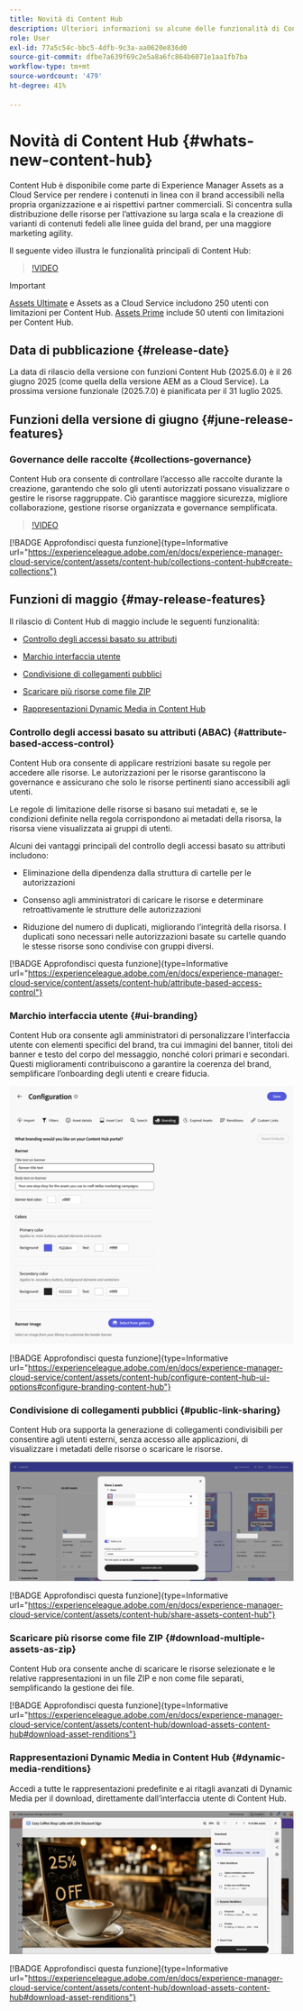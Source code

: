 ```yaml
---
title: Novità di Content Hub
description: Ulteriori informazioni su alcune delle funzionalità di Content Hub recentemente lanciate
role: User
exl-id: 77a5c54c-bbc5-4dfb-9c3a-aa0620e836d0
source-git-commit: dfbe7a639f69c2e5a8a6fc864b6071e1aa1fb7ba
workflow-type: tm+mt
source-wordcount: '479'
ht-degree: 41%

---
```


# Novità di Content Hub {#whats-new-content-hub}

Content Hub è disponibile come parte di Experience Manager Assets as a Cloud Service per rendere i contenuti in linea con il brand accessibili nella propria organizzazione e ai rispettivi partner commerciali. Si concentra sulla distribuzione delle risorse per l’attivazione su larga scala e la creazione di varianti di contenuti fedeli alle linee guida del brand, per una maggiore marketing agility.

Il seguente video illustra le funzionalità principali di Content Hub:

>[!VIDEO](https://video.tv.adobe.com/v/3463712)

>[!IMPORTANT]
>
>[Assets Ultimate](/help/assets/assets-ultimate-overview.md) e Assets as a Cloud Service includono 250 utenti con limitazioni per Content Hub. [Assets Prime](/help/assets/assets-prime.md) include 50 utenti con limitazioni per Content Hub.

## Data di pubblicazione {#release-date}

La data di rilascio della versione con funzioni Content Hub (2025.6.0) è il 26 giugno 2025 (come quella della versione AEM as a Cloud Service). La prossima versione funzionale (2025.7.0) è pianificata per il 31 luglio 2025.

## Funzioni della versione di giugno {#june-release-features}

### Governance delle raccolte {#collections-governance}

Content Hub ora consente di controllare l’accesso alle raccolte durante la creazione, garantendo che solo gli utenti autorizzati possano visualizzare o gestire le risorse raggruppate. Ciò garantisce maggiore sicurezza, migliore collaborazione, gestione risorse organizzata e governance semplificata.

>[!VIDEO](https://video.tv.adobe.com/v/3463336)

[!BADGE Approfondisci questa funzione]{type=Informative url="https://experienceleague.adobe.com/en/docs/experience-manager-cloud-service/content/assets/content-hub/collections-content-hub#create-collections"}

## Funzioni di maggio {#may-release-features}

Il rilascio di Content Hub di maggio include le seguenti funzionalità:

* [Controllo degli accessi basato su attributi](#attribute-based-access-control)

* [Marchio interfaccia utente](#ui-branding)

* [Condivisione di collegamenti pubblici](#public-link-sharing)

* [Scaricare più risorse come file ZIP](#download-multiple-assets-as-zip)

* [Rappresentazioni Dynamic Media in Content Hub](#dynamic-media-renditions)

### Controllo degli accessi basato su attributi (ABAC) {#attribute-based-access-control}

Content Hub ora consente di applicare restrizioni basate su regole per accedere alle risorse. Le autorizzazioni per le risorse garantiscono la governance e assicurano che solo le risorse pertinenti siano accessibili agli utenti.

Le regole di limitazione delle risorse si basano sui metadati e, se le condizioni definite nella regola corrispondono ai metadati della risorsa, la risorsa viene visualizzata ai gruppi di utenti.

Alcuni dei vantaggi principali del controllo degli accessi basato su attributi includono:

* Eliminazione della dipendenza dalla struttura di cartelle per le autorizzazioni

* Consenso agli amministratori di caricare le risorse e determinare retroattivamente le strutture delle autorizzazioni

* Riduzione del numero di duplicati, migliorando l’integrità della risorsa. I duplicati sono necessari nelle autorizzazioni basate su cartelle quando le stesse risorse sono condivise con gruppi diversi.

[!BADGE Approfondisci questa funzione]{type=Informative url="https://experienceleague.adobe.com/en/docs/experience-manager-cloud-service/content/assets/content-hub/attribute-based-access-control"}

### Marchio interfaccia utente {#ui-branding}

Content Hub ora consente agli amministratori di personalizzare l’interfaccia utente con elementi specifici del brand, tra cui immagini del banner, titoli dei banner e testo del corpo del messaggio, nonché colori primari e secondari. Questi miglioramenti contribuiscono a garantire la coerenza del brand, semplificare l’onboarding degli utenti e creare fiducia.

![Branding interfaccia utente](/help/assets/assets/content-hub-ui-branding.png)

[!BADGE Approfondisci questa funzione]{type=Informative url="https://experienceleague.adobe.com/en/docs/experience-manager-cloud-service/content/assets/content-hub/configure-content-hub-ui-options#configure-branding-content-hub"}

### Condivisione di collegamenti pubblici {#public-link-sharing}

Content Hub ora supporta la generazione di collegamenti condivisibili per consentire agli utenti esterni, senza accesso alle applicazioni, di visualizzare i metadati delle risorse o scaricare le risorse.

![Branding interfaccia utente](/help/assets/assets/public-and-private-link.png)

[!BADGE Approfondisci questa funzione]{type=Informative url="https://experienceleague.adobe.com/en/docs/experience-manager-cloud-service/content/assets/content-hub/share-assets-content-hub"}

### Scaricare più risorse come file ZIP {#download-multiple-assets-as-zip}

Content Hub ora consente anche di scaricare le risorse selezionate e le relative rappresentazioni in un file ZIP e non come file separati, semplificando la gestione dei file.

[!BADGE Approfondisci questa funzione]{type=Informative url="https://experienceleague.adobe.com/en/docs/experience-manager-cloud-service/content/assets/content-hub/download-assets-content-hub#download-asset-renditions"}

### Rappresentazioni Dynamic Media in Content Hub {#dynamic-media-renditions}

Accedi a tutte le rappresentazioni predefinite e ai ritagli avanzati di Dynamic Media per il download, direttamente dall’interfaccia utente di Content Hub.

![Rappresentazioni di Dynamic Media](/help/assets/assets/dm-renditions-content-hub.png)

[!BADGE Approfondisci questa funzione]{type=Informative url="https://experienceleague.adobe.com/en/docs/experience-manager-cloud-service/content/assets/content-hub/download-assets-content-hub#download-asset-renditions"}
